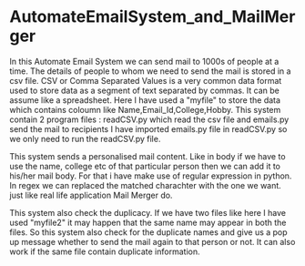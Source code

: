 # AutomateEmailSystem_and_MailMerger

In this Automate Email System we can send mail to 1000s of people at a time. The details of people to whom we need to send the mail is stored in a csv file.
CSV or Comma Separated Values is a very common data format used to store data as a segment of text separated by commas. It can be assume like a spreadsheet.
Here I have used a "myfile" to store the data which contains coloumn like Name,Email_Id,College,Hobby.
This system contain 2 program files : 
readCSV.py which read the csv file and emails.py send the mail to recipients
I have imported emails.py file in readCSV.py so we only need to run the readCSV.py file.

This system sends a personalised mail content. Like in body if we have to use the name, college etc of that particular person then we can add it to his/her mail body.
For that i have make use of regular expression in python. In regex we can replaced the matched charachter with the one we want.
just like real life application Mail Merger do.

This system also check the duplicacy. If we have two files like here I have used "myfile2" it may happen that the same name may appear in both the files.
So this system also check for the duplicate names and give us a pop up message whether to send the mail again to that person or not.
It can also work if the same file contain duplicate information.

